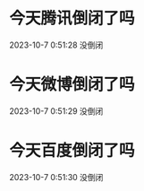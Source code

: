# 今天腾讯倒闭了吗

2023-10-7 0:51:28 没倒闭

# 今天微博倒闭了吗

2023-10-7 0:51:29 没倒闭

# 今天百度倒闭了吗

2023-10-7 0:51:30 没倒闭

